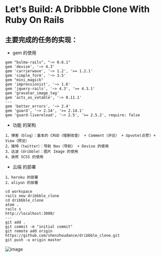 # Let's Build: A Dribbble Clone With Ruby On Rails


## 主要完成的任务的实现：
- gem 的使用

```
gem "bulma-rails", "~> 0.6.1"
gem 'devise', '~> 4.3'
gem 'carrierwave', '~> 1.2', '>= 1.2.1'
gem 'simple_form', '~> 3.5'
gem "mini_magick"
gem 'impressionist', '~> 1.6'
gem 'jquery-rails', '~> 4.3', '>= 4.3.1'
gem 'gravatar_image_tag'
gem 'acts_as_votable', '~> 0.11.1'
---
gem 'better_errors', '~> 2.4'
gem 'guard', '~> 2.14', '>= 2.14.1'
gem 'guard-livereload', '~> 2.5', '>= 2.5.2', require: false
```
- 功能 的架构
```
1、博客（blog）：基本的 CRUD（增删改查） + Comment（评论） + Upvote(点赞) + View（预览）
2、推特（twitter）：导航 Nav（导航） + Devise 的使用
3、达波（dribble）：图片 Image 的使用
4、装修 SCSS 的使用
```
- 云端 的部署
```
1、heroku 的部署
2、aliyun 的部署
```

```
cd workspace
rails new dribbble_clone
cd dribbble_clone
atom .
rails s
http://localhost:3000/
---
git add .
git commit -m "initial commit"
git remote add origin https://github.com/shenzhoudance/dribbble_clone.git
git push -u origin master
```

![image](https://i.loli.net/2018/03/31/5abef9ddcd9ad.png)
